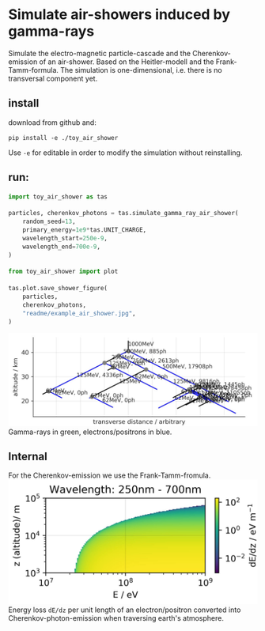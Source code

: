 # Simulate air-showers induced by gamma-rays

Simulate the electro-magnetic particle-cascade and the Cherenkov-emission of an air-shower.
Based on the Heitler-modell and the Frank-Tamm-formula.
The simulation is one-dimensional, i.e. there is no transversal component yet.

## install

download from github and:
```
pip install -e ./toy_air_shower
```
Use ```-e``` for editable in order to modify the simulation without reinstalling.

## run:

```python
import toy_air_shower as tas

particles, cherenkov_photons = tas.simulate_gamma_ray_air_shower(
    random_seed=13,
    primary_energy=1e9*tas.UNIT_CHARGE,
    wavelength_start=250e-9,
    wavelength_end=700e-9,
)

from toy_air_shower import plot
    
tas.plot.save_shower_figure(
    particles,
    cherenkov_photons,
    "readme/example_air_shower.jpg",
)
```

![img](readme/example_air_shower.jpg)
Gamma-rays in green, electrons/positrons in blue.

## Internal
For the Cherenkov-emission we use the Frank-Tamm-fromula.
![img](readme/frank_tamm.jpg)
Energy loss ```dE/dz``` per unit length of an electron/positron converted into Cherenkov-photon-emission when traversing earth's atmosphere.
